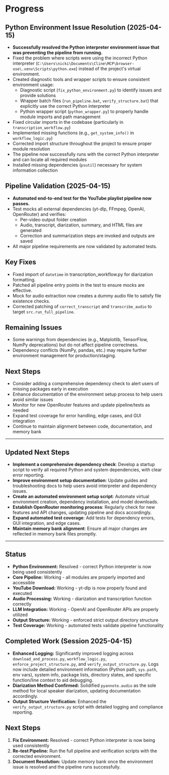 # Progress

## Python Environment Issue Resolution (2025-04-15)

- **Successfully resolved the Python interpreter environment issue that was preventing the pipeline from running.**
- Fixed the problem where scripts were using the incorrect Python interpreter (`C:\Users\nicki\Documents\Cline\MCP\browser-use\.venv\Scripts\python.exe`) instead of the project's virtual environment.
- Created diagnostic tools and wrapper scripts to ensure consistent environment usage:
  - Diagnostic script (`fix_python_environment.py`) to identify issues and provide solutions
  - Wrapper batch files (`run_pipeline.bat`, `verify_structure.bat`) that explicitly use the correct Python interpreter
  - Python wrapper script (`python_wrapper.py`) to properly handle module imports and path management
- Fixed circular imports in the codebase (particularly in `transcription_workflow.py`)
- Implemented missing functions (e.g., `get_system_info()` in `workflow_logic.py`)
- Corrected import structure throughout the project to ensure proper module resolution
- The pipeline now successfully runs with the correct Python interpreter and can locate all required modules
- Installed missing dependencies (`psutil`) necessary for system information collection

## Pipeline Validation (2025-04-15)

- **Automated end-to-end test for the YouTube playlist pipeline now passes.**
- Test mocks all external dependencies (yt-dlp, FFmpeg, OpenAI, OpenRouter) and verifies:
  - Per-video output folder creation
  - Audio, transcript, diarization, summary, and HTML files are generated
  - Correction and summarization steps are invoked and outputs are saved
- All major pipeline requirements are now validated by automated tests.

## Key Fixes

- Fixed import of `datetime` in transcription_workflow.py for diarization formatting.
- Patched all pipeline entry points in the test to ensure mocks are effective.
- Mock for audio extraction now creates a dummy audio file to satisfy file existence checks.
- Corrected patching of `correct_transcript` and `transcribe_audio` to target `src.run_full_pipeline`.

## Remaining Issues

- Some warnings from dependencies (e.g., Matplotlib, TensorFlow, NumPy deprecations) but do not affect pipeline correctness.
- Dependency conflicts (NumPy, pandas, etc.) may require further environment management for production/staging.

## Next Steps

- Consider adding a comprehensive dependency check to alert users of missing packages early in execution
- Enhance documentation of the environment setup process to help users avoid similar issues
- Monitor for new OpenRouter features and update pipeline/tests as needed
- Expand test coverage for error handling, edge cases, and GUI integration
- Continue to maintain alignment between code, documentation, and memory bank

---

## Updated Next Steps

- **Implement a comprehensive dependency check**: Develop a startup script to verify all required Python and system dependencies, with clear error reporting.
- **Improve environment setup documentation**: Update guides and troubleshooting docs to help users avoid interpreter and dependency issues.
- **Create an automated environment setup script**: Automate virtual environment creation, dependency installation, and model downloads.
- **Establish OpenRouter monitoring process**: Regularly check for new features and API changes, updating pipeline and docs accordingly.
- **Expand automated test coverage**: Add tests for dependency errors, GUI integration, and edge cases.
- **Maintain memory bank alignment**: Ensure all major changes are reflected in memory bank files promptly.

---

## Status

- **Python Environment:** Resolved - correct Python interpreter is now being used consistently
- **Core Pipeline:** Working - all modules are properly imported and accessible
- **YouTube Download:** Working - yt-dlp is now properly found and executed
- **Audio Processing:** Working - diarization and transcription function correctly
- **LLM Integration:** Working - OpenAI and OpenRouter APIs are properly utilized
- **Output Structure:** Working - enforced strict output directory structure
- **Test Coverage:** Working - automated tests validate pipeline functionality

## Completed Work (Session 2025-04-15)

- **Enhanced Logging:** Significantly improved logging across `download_and_process.py`, `workflow_logic.py`, `enforce_project_structure.py`, and `verify_output_structure.py`. Logs now include detailed environment information (Python path, `sys.path`, env vars), system info, package lists, directory states, and specific function/line context to aid debugging.
- **Diarization Method Confirmed:** Solidified `pyannote.audio` as the sole method for local speaker diarization, updating documentation accordingly.
- **Output Structure Verification:** Enhanced the `verify_output_structure.py` script with detailed logging and compliance reporting.

## Next Steps

1.  **Fix Environment:** Resolved - correct Python interpreter is now being used consistently
2.  **Re-test Pipeline:** Run the full pipeline and verification scripts with the corrected environment.
3.  **Document Resolution:** Update memory bank once the environment issue is resolved and the pipeline runs successfully.
